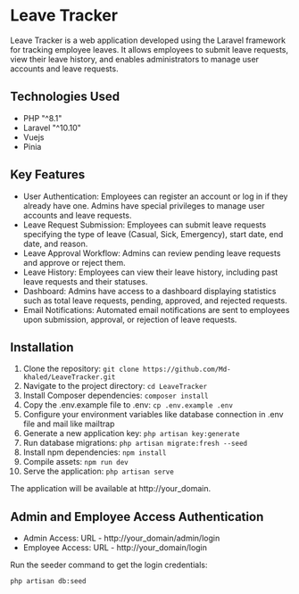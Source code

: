 # Leave Tracker

Leave Tracker is a web application developed using the Laravel framework for tracking employee leaves. It allows employees to submit leave requests, view their leave history, and enables administrators to manage user accounts and leave requests.

## Technologies Used
- PHP "^8.1"
- Laravel "^10.10"
- Vuejs
- Pinia

## Key Features
- User Authentication: Employees can register an account or log in if they already have one. Admins have special privileges to manage user accounts and leave requests.
- Leave Request Submission: Employees can submit leave requests specifying the type of leave (Casual, Sick, Emergency), start date, end date, and reason.
- Leave Approval Workflow: Admins can review pending leave requests and approve or reject them.
- Leave History: Employees can view their leave history, including past leave requests and their statuses.
- Dashboard: Admins have access to a dashboard displaying statistics such as total leave requests, pending, approved, and rejected requests.
- Email Notifications: Automated email notifications are sent to employees upon submission, approval, or rejection of leave requests.

## Installation
1. Clone the repository: `git clone https://github.com/Md-khaled/LeaveTracker.git`
2. Navigate to the project directory: `cd LeaveTracker`
3. Install Composer dependencies: `composer install`
4. Copy the .env.example file to .env: `cp .env.example .env`
5. Configure your environment variables like database connection in .env file and mail like mailtrap
6. Generate a new application key: `php artisan key:generate`
7. Run database migrations: `php artisan migrate:fresh --seed`
8. Install npm dependencies: `npm install`
9. Compile assets: `npm run dev`
10. Serve the application: `php artisan serve`

The application will be available at http://your_domain.

## Admin and Employee Access Authentication
- Admin Access: URL - http://your_domain/admin/login
- Employee Access: URL - http://your_domain/login

Run the seeder command to get the login credentials:

```bash
php artisan db:seed
